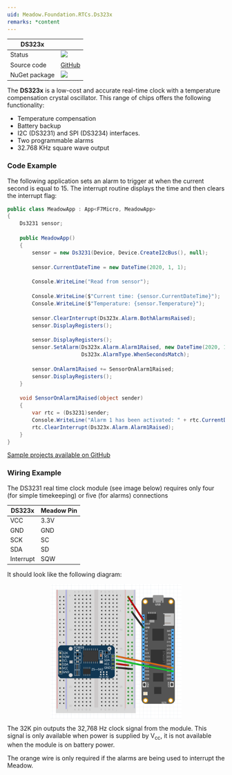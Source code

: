 ```yaml
---
uid: Meadow.Foundation.RTCs.Ds323x
remarks: *content
---
```


| DS323x        |               |
|---------------|---------------|
| Status        | <img src="https://img.shields.io/badge/Working-brightgreen" style="width: auto; height: -webkit-fill-available;" /> |
| Source code   | [GitHub](https://github.com/WildernessLabs/Meadow.Foundation/tree/master/Source/Meadow.Foundation.Peripherals/RTCs.DS323x) |
| NuGet package | <a href="https://www.nuget.org/packages/Meadow.Foundation.RTCs.Ds323x/" target="_blank"><img src="https://img.shields.io/nuget/v/Meadow.Foundation.RTCs.Ds323x.svg?label=Meadow.Foundation.RTCs.Ds323x" style="width: auto; height: -webkit-fill-available;" /></a> |

The **DS323x** is a low-cost and accurate real-time clock with a temperature compensation crystal oscillator. This range of chips offers the following functionality:

* Temperature compensation
* Battery backup
* I2C (DS3231) and SPI (DS3234) interfaces.
* Two programmable alarms
* 32.768 KHz square wave output

### Code Example

The following application sets an alarm to trigger at when the current second is equal to 15.  The interrupt routine displays the time and then clears the interrupt flag:

```csharp
public class MeadowApp : App<F7Micro, MeadowApp>
{
    Ds3231 sensor;

    public MeadowApp()
    {
        sensor = new Ds3231(Device, Device.CreateI2cBus(), null);

        sensor.CurrentDateTime = new DateTime(2020, 1, 1);

        Console.WriteLine("Read from sensor");

        Console.WriteLine($"Current time: {sensor.CurrentDateTime}");
        Console.WriteLine($"Temperature: {sensor.Temperature}");

        sensor.ClearInterrupt(Ds323x.Alarm.BothAlarmsRaised);
        sensor.DisplayRegisters();

        sensor.DisplayRegisters();
        sensor.SetAlarm(Ds323x.Alarm.Alarm1Raised, new DateTime(2020, 1, 1, 1, 0, 0),
                        Ds323x.AlarmType.WhenSecondsMatch);

        sensor.OnAlarm1Raised += SensorOnAlarm1Raised;
        sensor.DisplayRegisters();
    }

    void SensorOnAlarm1Raised(object sender)
    {
        var rtc = (Ds3231)sender;
        Console.WriteLine("Alarm 1 has been activated: " + rtc.CurrentDateTime.ToString("dd MMM yyyy HH:mm:ss"));
        rtc.ClearInterrupt(Ds323x.Alarm.Alarm1Raised);
    }
}
```
[Sample projects available on GitHub](https://github.com/WildernessLabs/Meadow.Foundation/tree/master/Source/Meadow.Foundation.Peripherals/RTCs.DS323x/Samples/RTCs.DS323x_Sample) 

### Wiring Example

The DS3231 real time clock module (see image below) requires only four (for simple timekeeping) or five (for alarms) connections

| DS323x    | Meadow Pin |
|-----------|------------|
| VCC       | 3.3V       |
| GND       | GND        |
| SCK       | SC         |
| SDA       | SD         |
| Interrupt | SQW        |

It should look like the following diagram:

<img src="../../API_Assets/Meadow.Foundation.RTCs.DS323x/DS323x_Fritzing.png" 
    style="width: 60%; display: block; margin-left: auto; margin-right: auto;" />

The 32K pin outputs the 32,768 Hz clock signal from the module.  This signal is only available when power is supplied by V<sub>cc</sub>, it is not available when the module is on battery power.

The orange wire is only required if the alarms are being used to interrupt the Meadow.